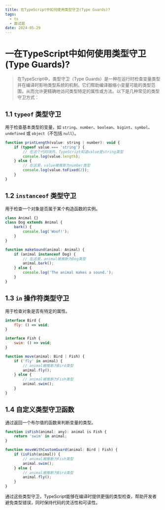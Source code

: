 ```yaml
---
title: 在TypeScript中如何使用类型守卫(Type Guards)?
tags:
  - ts
  - 面试题
date: 2024-05-29
---
```

# 一在TypeScript中如何使用类型守卫(Type Guards)?

> 在TypeScript中，类型守卫（Type Guards）是一种在运行时检查变量类型并在编译时影响类型系统的机制。它们帮助编译器缩小变量可能的类型范围，从而允许更精确地访问类型特定的属性或方法。以下是几种常见的类型守卫方式：

## 1.1 `typeof` 类型守卫

用于检查基本类型的变量，如 `string`、`number`、`boolean`、`bigint`、`symbol`、`undefined` 或 `object`（不包括 `null`）。

```js
function printLength(value: string | number): void {
    if (typeof value === 'string') {
        // 在这个代码块内，TypeScript知道value是string类型
        console.log(value.length);
    } else {
        // 在这里，value被推断为number类型
        console.log(value.toFixed(2));
    }
}
```

## 1.2  `instanceof` 类型守卫

用于检查一个对象是否属于某个构造函数的实例。

```js
class Animal {}
class Dog extends Animal {
    bark() {
        console.log('Woof!');
    }
}

function makeSound(animal: Animal) {
    if (animal instanceof Dog) {
        // 在这里，animal被推断为Dog类型
        animal.bark();
    } else {
        console.log('The animal makes a sound.');
    }
}
```

## 1.3  `in` 操作符类型守卫

用于检查对象是否有特定的属性。

```js
interface Bird {
    fly: () => void;
}

interface Fish {
    swim: () => void;
}

function move(animal: Bird | Fish) {
    if ('fly' in animal) {
        // animal被推断为Bird类型
        animal.fly();
    } else {
        // animal被推断为Fish类型
        animal.swim();
    }
}
```

## 1.4 自定义类型守卫函数

通过返回一个布尔值的函数来判断变量的类型。

```js
function isFish(animal: any): animal is Fish {
    return 'swim' in animal;
}

function moveWithCustomGuard(animal: Bird | Fish) {
    if (isFish(animal)) {
        // animal被推断为Fish类型
        animal.swim();
    } else {
        // animal被推断为Bird类型
        animal.fly();
    }
}
```

通过这些类型守卫，TypeScript能够在编译时提供更强的类型检查，帮助开发者避免类型错误，同时保持代码的灵活性和可读性。

